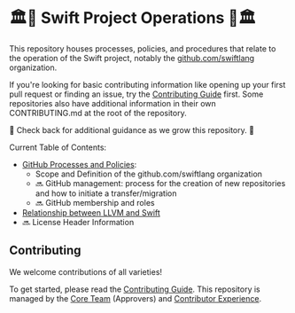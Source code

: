 # 🏛️🤝 Swift Project Operations 🤝🏛️

This repository houses processes, policies, and procedures that relate to the operation of the Swift project, notably the [github.com/swiftlang] organization.

If you're looking for basic contributing information like opening up your first pull request or finding an issue, try the [Contributing Guide] first. Some repositories also have additional information in their own CONTRIBUTING.md at the root of the repository.

:construction: Check back for additional guidance as we grow this repository. :construction:

Current Table of Contents:
- [GitHub Processes and Policies](/github-policies.md):
  - Scope and Definition of the github.com/swiftlang organization
  - 🔜 GitHub management: process for the creation of new repositories and how to initiate a transfer/migration
  - 🔜 GitHub membership and roles
- [Relationship between LLVM and Swift](/llvm-and-swift.md)
- 🔜 License Header Information


## Contributing
We welcome contributions of all varieties!

To get started, please read the [Contributing Guide]. This repository is managed by the [Core Team] (Approvers) and [Contributor Experience].


[github.com/swiftlang]: https://github.com/swiftlang "swiftlang organization on GitHub"
[Contributing Guide]: https://swift.org/contributing "Swift contributing guide"
[Core Team]: https://forums.swift.org/new-message?groupname=core-team "Contact Swift Core team"
[Contributor Experience]: https://forums.swift.org/g/contributor-experience-workgroup "Contact Swift contributor experience workgroup"

